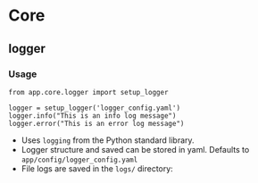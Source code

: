 # Core

## logger
### Usage
```
from app.core.logger import setup_logger

logger = setup_logger('logger_config.yaml')
logger.info("This is an info log message")
logger.error("This is an error log message")
```

- Uses `logging` from the Python standard library.
- Logger structure and saved can be stored in yaml. Defaults to `app/config/logger_config.yaml`
- File logs are saved in the `logs/` directory:
